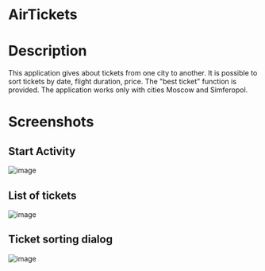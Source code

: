 # AirTickets
# Description
This application gives about tickets from one city to another. It is possible to sort tickets by date, flight duration, price. The "best ticket" function is provided.
The application works only with cities Moscow and Simferopol.
# Screenshots
## Start Activity
![image](https://user-images.githubusercontent.com/26232074/30212341-2fb6fbca-94ad-11e7-990f-fcd1466712be.png)
## List of tickets
![image](https://user-images.githubusercontent.com/26232074/30212426-8de842bc-94ad-11e7-8bdf-7abd927754d8.png)
## Ticket sorting dialog
![image](https://user-images.githubusercontent.com/26232074/30212463-ccd49476-94ad-11e7-9a31-97c58516dac6.png)
